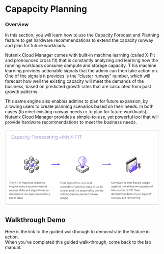 # Capapcity Planning

### Overview

In this section, you will learn how to use the Capacity Forecast and Planning feature to get hardware 
recommendations to extend the capacity runway and plan for future workloads.

Nutanix Cloud Manager comes with built-in machine learning (called X-Fit and pronounced cross fit) that 
is constantly analyzing and learning how the running workloads consume compute and storage capacity. T
his machine learning provides actionable signals that the admin can then take action on. One of the signals 
it provides is the “cluster runway” number, which will forecast how well the existing capacity will meet 
the demands of the business, based on predicted growth rates that are calculated from past growth patterns.

This same engine also enables admins to plan for future expansion, by allowing users to create planning 
scenarios based on their needs. In both cases (to meet existing runway needs or to plan for future 
workloads), Nutanix Cloud Manager provides a simple-to-use, yet powerful tool that will provide hardware 
recommendations to meet the business needs.

![](./img/cap.png)

## Walkthrough Demo

Here is the link to the guided walkthrough to demonstrate the feature in [action.](<https://nutanix.storylane.io/share/scmtpldnvhqi>)   
When you've completed this guided walk-through, come back to the lab manual.
